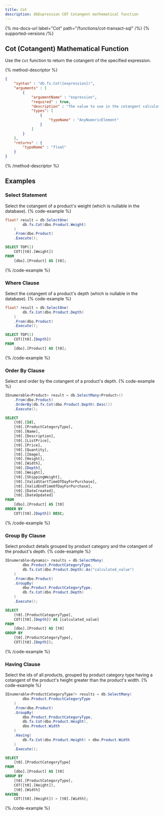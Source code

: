 ```yaml
---
title: Cot
description: dbExpression COT Cotangent mathematical function
---
```


{% ms-docs-url label="Cot" path="/functions/cot-transact-sql" /%}
{% supported-versions /%}

## Cot (Cotangent) Mathematical Function

Use the `Cot` function to return the cotangent of the specified expression.

{% method-descriptor %}
```json
{
    "syntax" : "db.fx.Cot({expression})",
    "arguments" : [
        {
            "argumentName" : "expression",
            "required" : true, 
            "description" : "The value to use in the cotangent calculation.",
            "types": [
                { 
                    "typeName" : "AnyNumericElement"
                }
            ]
        }
    ],
	"returns" : {
		"typeName" : "float"
	}
}
```
{% /method-descriptor %}

## Examples
### Select Statement
Select the cotangent of a product's weight (which is nullable in the database).
{% code-example %}
```csharp
float? result = db.SelectOne(
        db.fx.Cot(dbo.Product.Weight)
    )
    .From(dbo.Product)
    .Execute();
```
```sql
SELECT TOP(1)
    COT([t0].[Weight])
FROM
    [dbo].[Product] AS [t0];
```
{% /code-example %}

### Where Clause
Select the cotangent of a product's depth (which is nullable in the database).
{% code-example %}
```csharp
float? result = db.SelectOne(
        db.fx.Cot(dbo.Product.Depth)
    )
    .From(dbo.Product)
    .Execute();
```
```sql
SELECT TOP(1)
    COT([t0].[Depth])
FROM
    [dbo].[Product] AS [t0];
```
{% /code-example %}

### Order By Clause
Select and order by the cotangent of a product's depth.
{% code-example %}
```csharp
IEnumerable<Product> result = db.SelectMany<Product>()
    .From(dbo.Product)
    .OrderBy(db.fx.Cot(dbo.Product.Depth).Desc())
    .Execute();
```
```sql
SELECT
    [t0].[Id],
    [t0].[ProductCategoryType],
    [t0].[Name],
    [t0].[Description],
    [t0].[ListPrice],
    [t0].[Price],
    [t0].[Quantity],
    [t0].[Image],
    [t0].[Height],
    [t0].[Width],
    [t0].[Depth],
    [t0].[Weight],
    [t0].[ShippingWeight],
    [t0].[ValidStartTimeOfDayForPurchase],
    [t0].[ValidEndTimeOfDayForPurchase],
    [t0].[DateCreated],
    [t0].[DateUpdated]
FROM
    [dbo].[Product] AS [t0]
ORDER BY
    COT([t0].[Depth]) DESC;
```
{% /code-example %}

### Group By Clause
Select product details grouped by product
category and the cotangent of the product's depth.
{% code-example %}
```csharp
IEnumerable<dynamic> results = db.SelectMany(
        dbo.Product.ProductCategoryType,
        db.fx.Cot(dbo.Product.Depth).As("calculated_value")
    )
    .From(dbo.Product)
    .GroupBy(
        dbo.Product.ProductCategoryType,
        db.fx.Cot(dbo.Product.Depth)
    )
    .Execute();
```
```sql
SELECT
    [t0].[ProductCategoryType],
    COT([t0].[Depth]) AS [calculated_value]
FROM
    [dbo].[Product] AS [t0]
GROUP BY
    [t0].[ProductCategoryType],
    COT([t0].[Depth]);
```
{% /code-example %}

### Having Clause
Select the ids of all products, grouped by product
category type having a cotangent of the product's height 
greater than the product's width.
{% code-example %}
```csharp
IEnumerable<ProductCategoryType?> results = db.SelectMany(
        dbo.Product.ProductCategoryType
    )
    .From(dbo.Product)
    .GroupBy(
        dbo.Product.ProductCategoryType,
        db.fx.Cot(dbo.Product.Height),
        dbo.Product.Width
    )
    .Having(
        db.fx.Cot(dbo.Product.Height) > dbo.Product.Width
    )
    .Execute();
```
```sql
SELECT
    [t0].[ProductCategoryType]
FROM
    [dbo].[Product] AS [t0]
GROUP BY
    [t0].[ProductCategoryType],
    COT([t0].[Height]),
    [t0].[Width]
HAVING
    COT([t0].[Height]) > [t0].[Width];
```
{% /code-example %}
